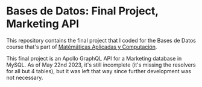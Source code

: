 # Bases de Datos: Final Project, Marketing API

This repository contains the final project that I coded for the Bases de Datos course that's part of [Matémáticas Aplicadas y Computación](https://www.acatlan.unam.mx/index.php?id=31). 

This final project is an Apollo GraphQL API for a Marketing database in MySQL. As of May 22nd 2023, it's still incomplete (it's missing the resolvers for all but 4 tables), but it was left that way since further development was not necessary.

